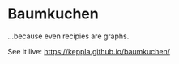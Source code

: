 # Baumkuchen

...because even recipies are graphs.

See it live: https://keppla.github.io/baumkuchen/